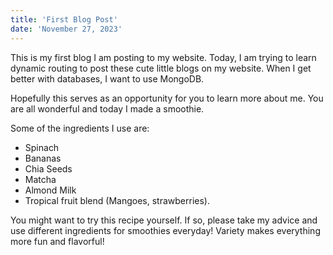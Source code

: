 ```yaml
---
title: 'First Blog Post'
date: 'November 27, 2023'
---
```


This is my first blog I am posting to my website. Today, I am trying to learn dynamic routing to post these cute little blogs on my website. When I get better with databases, I want to use MongoDB.

Hopefully this serves as an opportunity for you to learn more about me. You are all wonderful and today I made a smoothie.

Some of the ingredients I use are:

- Spinach
- Bananas
- Chia Seeds
- Matcha
- Almond Milk
- Tropical fruit blend (Mangoes, strawberries).

You might want to try this recipe yourself. If so, please take my advice and use different ingredients for smoothies everyday! Variety makes everything more fun and flavorful!